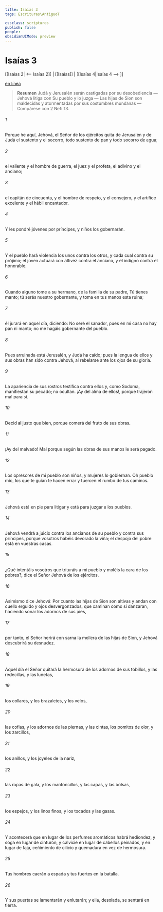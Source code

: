 ```yaml
---
title: Isaías 3
tags: Escrituras\AntiguoT

cssclass: scriptures
publish: false
people:
obsidianUIMode: preview
---
```


# Isaías 3
[[Isaías 2| <-- Isaías 2]] | [[Isaías]] | [[Isaías 4|Isaías 4 --> ]]

[en línea](https://churchofjesuschrist.org/study/scriptures/ot/isa/3?lang=spa)

> __Resumen__
Judá y Jerusalén serán castigadas por su desobediencia — Jehová litiga con Su pueblo y lo juzga — Las hijas de Sion son maldecidas y atormentadas por sus costumbres mundanas — Compárese con 2 Nefi 13.

###### 1 
Porque he aquí, Jehová, el Señor de los ejércitos quita de Jerusalén y de Judá el sustento y el socorro, todo sustento de pan y todo socorro de agua;

###### 2 
el valiente y el hombre de guerra, el juez y el profeta, el adivino y el anciano;

###### 3 
el capitán de cincuenta, y el hombre de respeto, y el consejero, y el artífice excelente y el hábil encantador.

###### 4 
Y les pondré jóvenes por príncipes, y niños los gobernarán.

###### 5 
Y el pueblo hará violencia los unos contra los otros, y cada cual contra su prójimo; el joven actuará con altivez contra el anciano, y el indigno contra el honorable.

###### 6 
Cuando alguno tome a su hermano, de la familia de su padre,  Tú tienes manto; tú serás nuestro gobernante, y toma en tus manos esta ruina;

###### 7 
él jurará en aquel día, diciendo: No seré el sanador, pues en mi casa no hay pan ni manto; no me hagáis gobernante del pueblo.

###### 8 
Pues arruinada está Jerusalén, y Judá ha caído; pues la lengua de ellos y sus obras han sido contra Jehová, al rebelarse ante los ojos de su gloria.

###### 9 
La apariencia de sus rostros testifica contra ellos y, como Sodoma, manifiestan su pecado; no  ocultan. ¡Ay del alma de ellos!, porque trajeron mal para sí.

###### 10 
Decid al justo que  bien, porque comerá del fruto de sus obras.

###### 11 
¡Ay del malvado! Mal  porque según las obras de sus manos le será pagado.

###### 12 
Los opresores de mi pueblo son niños, y mujeres lo gobiernan. Oh pueblo mío, los que te guían te hacen errar y tuercen el rumbo de tus caminos.

###### 13 
Jehová está en pie para litigar y está para juzgar a los pueblos.

###### 14 
Jehová vendrá a juicio contra los ancianos de su pueblo y contra sus príncipes, porque vosotros habéis devorado la viña; el despojo del pobre está en vuestras casas.

###### 15 
¿Qué intentáis vosotros que trituráis a mi pueblo y moléis la cara de los pobres?, dice el Señor Jehová de los ejércitos.

###### 16 
Asimismo dice Jehová: Por cuanto las hijas de Sion son altivas y andan con cuello erguido y ojos desvergonzados, que caminan como si danzaran, haciendo sonar los adornos de sus pies,

###### 17 
por tanto, el Señor herirá con sarna la mollera de las hijas de Sion, y Jehová descubrirá su desnudez.

###### 18 
Aquel día el Señor quitará la hermosura de los adornos de sus tobillos, y las redecillas, y las lunetas,

###### 19 
los collares, y los brazaletes, y los velos,

###### 20 
las cofias, y los adornos de las piernas, y las cintas, los pomitos de olor, y los zarcillos,

###### 21 
los anillos, y los joyeles de la nariz,

###### 22 
las ropas de gala, y los mantoncillos, y las capas, y las bolsas,

###### 23 
los espejos, y los linos finos, y los tocados y las gasas.

###### 24 
Y acontecerá que en lugar de los perfumes aromáticos habrá hediondez, y soga en lugar de cinturón, y calvicie en lugar de cabellos peinados, y en lugar de faja, ceñimiento de cilicio y quemadura en vez de hermosura.

###### 25 
Tus hombres caerán a espada y tus fuertes en la batalla.

###### 26 
Y sus puertas se lamentarán y enlutarán; y ella, desolada, se sentará en tierra.

